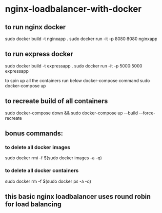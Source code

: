 # nginx-loadbalancer-with-docker

## to run nginx docker

sudo docker build -t nginxapp .
sudo docker run -it -p 8080:8080 nginxapp

## to run express docker

sudo docker build -t expressapp .
sudo docker run -it -p 5000:5000 expressapp


to spin up all the containers run below docker-compose command
sudo docker-compose up

## to recreate build of all containers

sudo docker-compose down && sudo docker-compose up --build --force-recreate


## bonus commands:
### to delete all docker images
sudo docker rmi -f $(sudo docker images -a -q)

### to delete all docker containers
sudo docker rm -f $(sudo docker ps -a -q)

## this basic nginx loadbalancer uses round robin for load balancing
